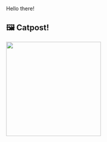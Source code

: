 Hello there!



## 🖼️ Catpost!

<sub>
    <img src="https://cdn2.thecatapi.com/images/XghEh4zcU.jpg" height="256">
</sub>

